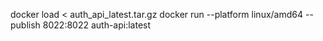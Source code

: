 docker load < auth_api_latest.tar.gz
docker run --platform linux/amd64 --publish 8022:8022 auth-api:latest